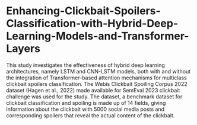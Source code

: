 # Enhancing-Clickbait-Spoilers-Classification-with-Hybrid-Deep-Learning-Models-and-Transformer-Layers

This study investigates the effectiveness of hybrid deep learning architectures, namely LSTM and CNN-LSTM models, both with and without the integration of Transformer-based attention mechanisms for multiclass clickbait spoilers classification. The Webis Clickbait Spoiling Corpus 2022 dataset (Hagen et al., 2022) made available for SemEval 2023 clickbait challenge was used for the study. The dataset, a benchmark dataset for clickbait classification and spoiling is made up of 14 fields, giving information about the clickbait with 5000 social media posts and corresponding spoilers that reveal the actual content of the clickbait.
